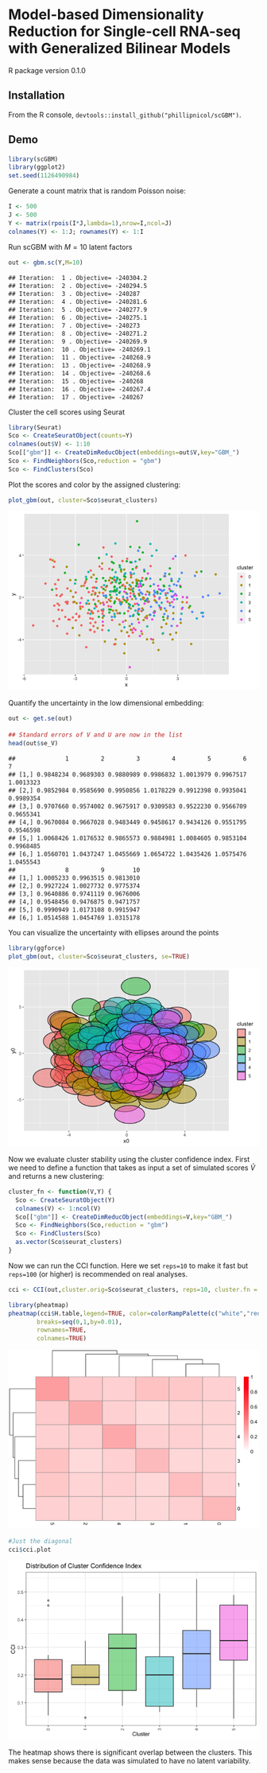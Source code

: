 Model-based Dimensionality Reduction for Single-cell RNA-seq with
Generalized Bilinear Models
================
R package version 0.1.0

## Installation

From the R console, `devtools::install_github("phillipnicol/scGBM")`.

## Demo

``` r
library(scGBM)
library(ggplot2)
set.seed(1126490984)
```

Generate a count matrix that is random Poisson noise:

``` r
I <- 500
J <- 500
Y <- matrix(rpois(I*J,lambda=1),nrow=I,ncol=J)
colnames(Y) <- 1:J; rownames(Y) <- 1:I
```

Run scGBM with $M = 10$ latent factors

``` r
out <- gbm.sc(Y,M=10)
```

    ## Iteration:  1 . Objective= -240304.2 
    ## Iteration:  2 . Objective= -240294.5 
    ## Iteration:  3 . Objective= -240287 
    ## Iteration:  4 . Objective= -240281.6 
    ## Iteration:  5 . Objective= -240277.9 
    ## Iteration:  6 . Objective= -240275.1 
    ## Iteration:  7 . Objective= -240273 
    ## Iteration:  8 . Objective= -240271.2 
    ## Iteration:  9 . Objective= -240269.9 
    ## Iteration:  10 . Objective= -240269.1 
    ## Iteration:  11 . Objective= -240268.9 
    ## Iteration:  13 . Objective= -240268.9 
    ## Iteration:  14 . Objective= -240268.6 
    ## Iteration:  15 . Objective= -240268 
    ## Iteration:  16 . Objective= -240267.4 
    ## Iteration:  17 . Objective= -240267

Cluster the cell scores using Seurat

``` r
library(Seurat)
Sco <- CreateSeuratObject(counts=Y)
colnames(out$V) <- 1:10
Sco[["gbm"]] <- CreateDimReducObject(embeddings=out$V,key="GBM_")
Sco <- FindNeighbors(Sco,reduction = "gbm")
Sco <- FindClusters(Sco)
```

Plot the scores and color by the assigned clustering:

``` r
plot_gbm(out, cluster=Sco$seurat_clusters)
```

![](README_files/figure-gfm/unnamed-chunk-5-1.png)<!-- -->

Quantify the uncertainty in the low dimensional embedding:

``` r
out <- get.se(out)

## Standard errors of V and U are now in the list
head(out$se_V) 
```

    ##              1         2         3         4         5         6         7
    ## [1,] 0.9848234 0.9689303 0.9880989 0.9986832 1.0013979 0.9967517 1.0013323
    ## [2,] 0.9852984 0.9585690 0.9950856 1.0178229 0.9912398 0.9935041 0.9989354
    ## [3,] 0.9707660 0.9574002 0.9675917 0.9309583 0.9522230 0.9566709 0.9655341
    ## [4,] 0.9670084 0.9667028 0.9483449 0.9458617 0.9434126 0.9551795 0.9546598
    ## [5,] 1.0068426 1.0176532 0.9865573 0.9884981 1.0084605 0.9853104 0.9968485
    ## [6,] 1.0560701 1.0437247 1.0455669 1.0654722 1.0435426 1.0575476 1.0455543
    ##              8         9        10
    ## [1,] 1.0005233 0.9963515 0.9813010
    ## [2,] 0.9927224 1.0027732 0.9775374
    ## [3,] 0.9640886 0.9741119 0.9676006
    ## [4,] 0.9548456 0.9476875 0.9471757
    ## [5,] 0.9990949 1.0173108 0.9915947
    ## [6,] 1.0514588 1.0454769 1.0315178

You can visualize the uncertainty with ellipses around the points

``` r
library(ggforce)
plot_gbm(out, cluster=Sco$seurat_clusters, se=TRUE)
```

![](README_files/figure-gfm/unnamed-chunk-7-1.png)<!-- -->

Now we evaluate cluster stability using the cluster confidence index.
First we need to define a function that takes as input a set of
simulated scores $\tilde{V}$ and returns a new clustering:

``` r
cluster_fn <- function(V,Y) {
  Sco <- CreateSeuratObject(Y)
  colnames(V) <- 1:ncol(V)
  Sco[["gbm"]] <- CreateDimReducObject(embeddings=V,key="GBM_")
  Sco <- FindNeighbors(Sco,reduction = "gbm")
  Sco <- FindClusters(Sco)
  as.vector(Sco$seurat_clusters)
}
```

Now we can run the CCI function. Here we set `reps=10` to make it fast
but `reps=100` (or higher) is recommended on real analyses.

``` r
cci <- CCI(out,cluster.orig=Sco$seurat_clusters, reps=10, cluster.fn = cluster_fn, Y=Y)
```

``` r
library(pheatmap)
pheatmap(cci$H.table,legend=TRUE, color=colorRampPalette(c("white","red"))(100),
        breaks=seq(0,1,by=0.01),
        rownames=TRUE,
        colnames=TRUE)
```

![](README_files/figure-gfm/unnamed-chunk-11-1.png)<!-- -->

``` r
#Just the diagonal
cci$cci.plot
```

![](README_files/figure-gfm/unnamed-chunk-11-2.png)<!-- -->

The heatmap shows there is significant overlap between the clusters.
This makes sense because the data was simulated to have no latent
variability.

